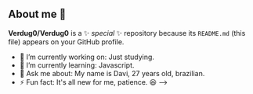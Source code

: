## About me 👋

**Verdug0/Verdug0** is a ✨ _special_ ✨ repository because its `README.md` (this file) appears on your GitHub profile.

- 🔭 I’m currently working on: Just studying.
- 🌱 I’m currently learning: Javascript.
- 💬 Ask me about: My name is Davi, 27 years old, brazilian. 
- ⚡ Fun fact: It's all new for me, patience. 😆
-->
